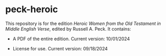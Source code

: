# peck-heroic

This repository is for the edition _Heroic Women from the Old Testament in Middle English Verse_, edited by Russell A. Peck. It contains:

- A PDF of the entire edition. Current version: 10/01/2024

- License for use. Current version: 09/18/2024
